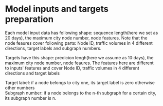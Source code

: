 # Model inputs and targets preparation
Each model input data has following shape: sequence length(here we set as 20 days), the maximum city node number, node features. Note that the node feaures cover following parts: Node ID, traffic volumes in 4 different directions, target labels and subgraph numbers.<br>

Targets have this shape: predicion lengh(here we assume as 10 days), the maximum city node number, node feaures. The features here are different to inputs' features and cover Node ID, traffic volumes in 4 different directions and target labels

 Target label: if a node belongs to city one, its target label is zero otherwise other numbers<br>
 Subgraph number: if a node belongs to the n-th subgraph for a certain city, its subgraph number is n.
